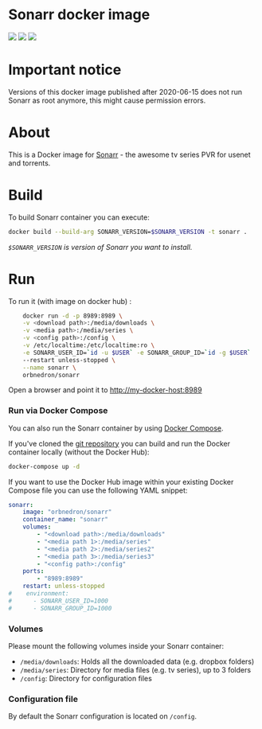 # Sonarr docker image

<img src="https://badgen.net/docker/pulls/orbnedron/sonarr"> <a href="https://hub.docker.com/repository/docker/orbnedron/sonarr"><img src="https://badgen.net/badge/icon/docker?icon=docker&label"/></a> <a href="https://travis-ci.org/github/orbnedron/sonarr-docker"><img src="https://badgen.net/travis/orbnedron/sonarr-docker/master?icon=travis&label=build"/></a>

# Important notice

Versions of this docker image published after 2020-06-15 does not run Sonarr as root anymore, this might cause permission errors.

# About

This is a Docker image for [Sonarr](https://sonarr.tv/) - the awesome tv series PVR for usenet and torrents.

# Build 

To build Sonarr container you can execute:
```bash
docker build --build-arg SONARR_VERSION=$SONARR_VERSION -t sonarr .
```

*```$SONARR_VERSION``` is version of Sonarr you want to install.*

# Run

To run it (with image on docker hub) :

```bash
    docker run -d -p 8989:8989 \
    -v <download path>:/media/downloads \
    -v <media path>:/media/series \
    -v <config path>:/config \
    -v /etc/localtime:/etc/localtime:ro \
    -e SONARR_USER_ID=`id -u $USER` -e SONARR_GROUP_ID=`id -g $USER`
    --restart unless-stopped \
    --name sonarr \
    orbnedron/sonarr
```

Open a browser and point it to [http://my-docker-host:8989](http://my-docker-host:8989)

### Run via Docker Compose

You can also run the Sonarr container by using [Docker Compose](https://www.docker.com/docker-compose).

If you've cloned the [git repository](https://github.com/orbnedron/sonarr-docker) you can build and run the Docker container locally (without the Docker Hub):

```bash
docker-compose up -d
```

If you want to use the Docker Hub image within your existing Docker Compose file you can use the following YAML snippet:

```yaml
sonarr:
    image: "orbnedron/sonarr"
    container_name: "sonarr"
    volumes:
        - "<download path>:/media/downloads"
        - "<media path 1>:/media/series"
        - "<media path 2>:/media/series2"
        - "<media path 3>:/media/series3"
        - "<config path>:/config"
    ports:
        - "8989:8989"
    restart: unless-stopped
#    environment:
#      - SONARR_USER_ID=1000
#      - SONARR_GROUP_ID=1000
```

### Volumes

Please mount the following volumes inside your Sonarr container:

* `/media/downloads`: Holds all the downloaded data (e.g. dropbox folders)
* `/media/series`: Directory for media files (e.g. tv series), up to 3 folders
* `/config`: Directory for configuration files

### Configuration file

By default the Sonarr configuration is located on `/config`.
